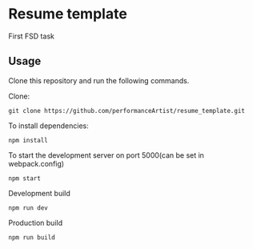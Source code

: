 # Resume template

First FSD task

## Usage

Clone this repository and run the following commands.

Clone:

```
git clone https://github.com/performanceArtist/resume_template.git
```

To install dependencies:

```
npm install
```

To start the development server on port 5000(can be set in webpack.config)

```shell
npm start
```

Development build

```shell
npm run dev
```

Production build

```
npm run build
```

